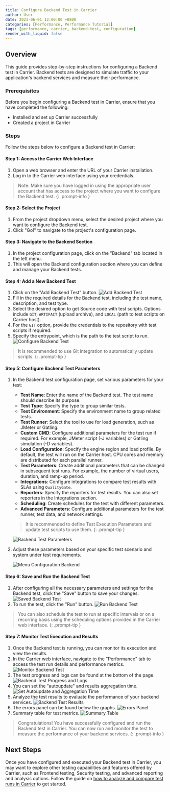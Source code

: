 ```yaml
---
title: Configure Backend Test in Carrier
author: User
date: 2023-06-01 12:00:00 +0800
categories: [Performance, Performance Tutorial]
tags: [performance, carrier, backend-test, configuration]
render_with_liquid: false
---
```


## Overview

This guide provides step-by-step instructions for configuring a Backend test in Carrier. Backend tests are designed to simulate traffic to your application's backend services and measure their performance.

### Prerequisites

Before you begin configuring a Backend test in Carrier, ensure that you have completed the following:

- Installed and set up Carrier successfully
- Created a project in Carrier

### Steps

Follow the steps below to configure a Backend test in Carrier:

#### Step 1: Access the Carrier Web Interface

1. Open a web browser and enter the URL of your Carrier installation.
2. Log in to the Carrier web interface using your credentials.

> Note: Make sure you have logged in using the appropriate user account that has access to the project where you want to configure the Backend test.
{: .prompt-info }

#### Step 2: Select the Project

1. From the project dropdown menu, select the desired project where you want to configure the Backend test.
2. Click "Go!" to navigate to the project's configuration page.

#### Step 3: Navigate to the Backend Section

1. In the project configuration page, click on the "Backend" tab located in the left menu.
2. This will open the Backend configuration section where you can define and manage your Backend tests.

#### Step 4: Add a New Backend Test

1. Click on the "Add Backend Test" button.
   ![Add Backend Test](/assets/posts_img/plus_btn_backen_planner.png)
2. Fill in the required details for the Backend test, including the test name, description, and test type.
3. Select the desired option to get Source code with test scripts. Options include `GIT`, `ARTIFACT` (upload archive), and `LOCAL` (path to test scripts on Carrier host).
4. For the `GIT` option, provide the credentials to the repository with test scripts if required.
5. Specify the entrypoint, which is the path to the test script to run.
   ![Configure Backend Test](/assets/posts_img/config_git.png)

> It is recommended to use Git integration to automatically update scripts.
{: .prompt-tip }

#### Step 5: Configure Backend Test Parameters

1. In the Backend test configuration page, set various parameters for your test:

   - **Test Name**: Enter the name of the Backend test. The test name should describe its purpose.
   - **Test Type**: Specify the type to group similar tests.
   - **Test Environment**: Specify the environment name to group related tests.
   - **Test Runner**: Select the tool to use for load generation, such as JMeter or Gatling.
   - **Custom CMD**: Configure additional parameters for the test run if required. For example, JMeter script (-J variables) or Gatling simulation (-D variables).
   - **Load Configuration**: Specify the engine region and load profile. By default, the test will run on the Carrier host. CPU cores and memory are distributed for each parallel runner.
   - **Test Parameters**: Create additional parameters that can be changed in subsequent test runs. For example, the number of virtual users, duration, and ramp-up period.
   - **Integrations**: Configure integrations to compare test results with SLAs using `QualityGate`.
   - **Reporters**: Specify the reporters for test results. You can also set reporters in the Integrations section.
   - **Scheduling**: Create schedules for the test with different parameters.
   - **Advanced Parameters**: Configure additional parameters for the test runner, test data, and network settings.

    > It is recommended to define Test Execution Parameters and update test scripts to use them.
    {: .prompt-tip }

    ![Backend Test Parameters](/assets/posts_img/test_params_backend.png)

2. Adjust these parameters based on your specific test scenario and system under test requirements.

     ![Menu Configuration Backend](/assets/posts_img/menu_config_backend.png)

#### Step 6: Save and Run the Backend Test

1. After configuring all the necessary parameters and settings for the Backend test, click the "Save" button to save your changes.
   ![Saved Backend Test](/assets/posts_img/saved_test_backend.png)
2. To run the test, click the "Run" button.
   ![Run Backend Test](/assets/posts_img/run_test.png)

> You can also schedule the test to run at specific intervals or on a recurring basis using the scheduling options provided in the Carrier web interface.
{: .prompt-tip }

#### Step 7: Monitor Test Execution and Results

1. Once the Backend test is running, you can monitor its execution and view the results.
2. In the Carrier web interface, navigate to the "Performance" tab to access the test run details and performance metrics.
   ![Monitor Backend Test](/assets/posts_img/monitor_1.png)
3. The test progress and logs can be found at the bottom of the page.
   ![Backend Test Progress and Logs](/assets/posts_img/monitor_2.png)
4. You can set the "autoupdate" and results aggregation time.
   ![Set Autoupdate and Aggregation Time](/assets/posts_img/monitor_3.png)
5. Analyze the test results to evaluate the performance of your backend services.
   ![Backend Test Results](/assets/posts_img/monitor_4.png)
6. The errors panel can be found below the graphs.
   ![Errors Panel](/assets/posts_img/errors_panel.png)
7. Summary table for test metrics.
   ![Summary Table](/assets/posts_img/summary_table.png)

> Congratulations! You have successfully configured and run the Backend test in Carrier. You can now run and monitor the test to measure the performance of your backend services.
{: .prompt-info }

## Next Steps

Once you have configured and executed your Backend test in Carrier, you may want to explore other testing capabilities and features offered by Carrier, such as Frontend testing, Security testing, and advanced reporting and analysis options.
Follow the guide on [how to analyze and compare test runs in Carrier](http://getcarrier.io/posts/backend-comparison/) to get started.

